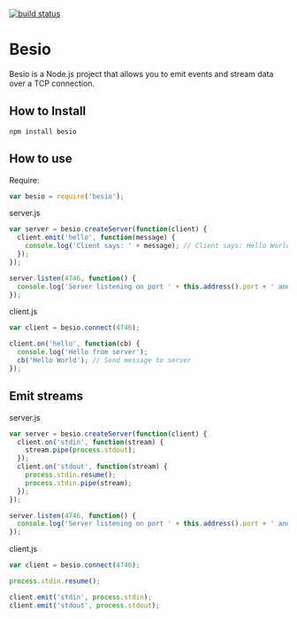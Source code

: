 [![build status](https://secure.travis-ci.org/tellnes/besio.png)](http://travis-ci.org/tellnes/besio)
# Besio

Besio is a Node.js project that allows you to emit events and stream data over a TCP connection.

## How to Install

    npm install besio

## How to use

Require:

```js
var besio = require('besio');
```

server.js

```js
var server = besio.createServer(function(client) {
  client.emit('hello', function(message) {
    console.log('Client says: ' + message); // Client says: Hello World
  });
});

server.listen(4746, function() {
  console.log('Server listening on port ' + this.address().port + ' and address ' + this.address().address);
});
```

client.js

```js
var client = besio.connect(4746);

client.on('hello', function(cb) {
  console.log('Hello from server');
  cb('Hello World'); // Send message to server
});
```

## Emit streams

server.js

```js
var server = besio.createServer(function(client) {
  client.on('stdin', function(stream) {
    stream.pipe(process.stdout);
  });
  client.on('stdout', function(stream) {
    process.stdin.resume();
    process.stdin.pipe(stream);
  });
});

server.listen(4746, function() {
  console.log('Server listening on port ' + this.address().port + ' and address ' + this.address().address);
});
```

client.js

```js
var client = besio.connect(4746);

process.stdin.resume();

client.emit('stdin', process.stdin);
client.emit('stdout', process.stdout);
```
